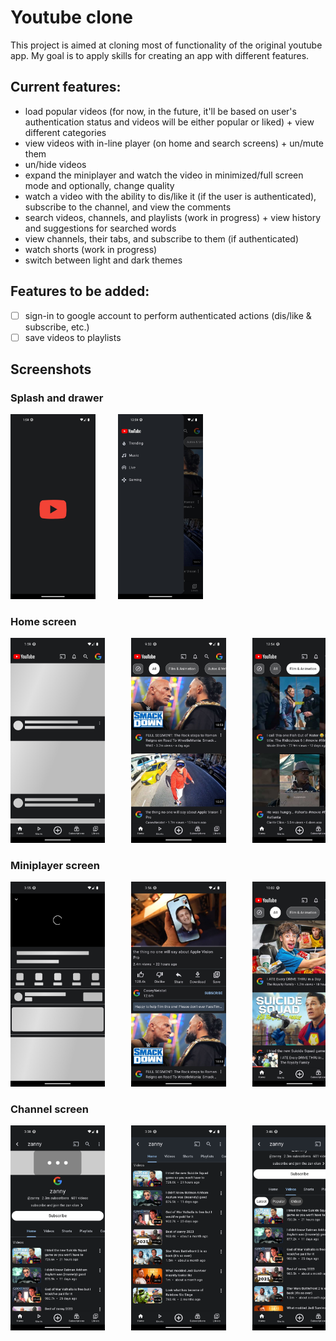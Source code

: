# Youtube clone

This project is aimed at cloning most of functionality of the original youtube app. My goal is to apply skills for creating an app with different features.

## Current features:
* load popular videos (for now, in the future, it'll be based on user's authentication status and videos will be either popular or liked) + view different categories
* view videos with in-line player (on home and search screens) + un/mute them
* un/hide videos
* expand the miniplayer and watch the video in minimized/full screen mode and optionally, change quality
* watch a video with the ability to dis/like it (if the user is authenticated), subscribe to the channel, and view the comments
* search videos, channels, and playlists (work in progress) + view history and suggestions for searched words
* view channels, their tabs, and subscribe to them (if authenticated)
* watch shorts (work in progress)
* switch between light and dark themes

## Features to be added:
* [ ] sign-in to google account to perform authenticated actions (dis/like & subscribe, etc.)
* [ ] save videos to playlists

## Screenshots

### Splash and drawer
<p>
  <img src="assets/screenshots/splash.jpg" width="27%" alt="Splash screen">
  &nbsp; &nbsp; &nbsp; &nbsp;
  <img src="assets/screenshots/drawer.jpg" width="27%" alt="Splash screen">
</p>

### Home screen
<pre>
<img src="assets/screenshots/home/home_screen_shimmer.jpg" width="30%" alt="Home screen shimmer">     <img src="assets/screenshots/home/home_screen.jpg" width="30%" alt="Home screen">     <img src="assets/screenshots/home/home_screen_filter.jpg" width="30%" alt="Home screen video filter">     <img src="assets/screenshots/home/home_screen_filter_in-line_player.jpg" width="30%" alt="Home screen in-line video player">     <img src="assets/screenshots/home/home_screen_hide_video.jpg" width="30%" alt="Hide video on home screen">     <img src="assets/screenshots/home/home_screen_video_options.jpg" width="30%" alt="Home screen video options">     <img src="assets/screenshots/settings_pop-up_dark.jpg" width="30%" alt="Settings pop-up dark">     <img src="assets/screenshots/settings_pop-up_light.jpg" width="30%" alt="settings pop-up light">     <img src="assets/screenshots/home/home_screen_light_alt.jpg" width="30%" alt="Home screen in light mode">
</pre>

### Miniplayer screen
<pre>
<img src="assets/screenshots/miniplayer/mp_loading.jpg" width="30%" alt="miniplayer screen shimmer">     <img src="assets/screenshots/miniplayer/mp_loaded.jpg" width="30%" alt="miniplayer screen loaded">     <img src="assets/screenshots/miniplayer/mp_minimized.jpg" width="30%" alt="miniplayer screen minimized">     <img src="assets/screenshots/miniplayer/mp_half_minimized.jpg" width="30%" alt="miniplayer screen half minimized">     <img src="assets/screenshots/miniplayer/mp_description.jpg" width="30%" alt="miniplayer screen description">     <img src="assets/screenshots/miniplayer/mp_auth_action.jpg" width="30%" alt="miniplayer screen auth action">     <img src="assets/screenshots/miniplayer/mp_share.jpg" width="30%" alt="miniplayer screen share video">     <img src="assets/screenshots/miniplayer/mp_comments.jpg" width="30%" alt="miniplayer screen comments">     <img src="assets/screenshots/miniplayer/mp_comments_expanded.jpg" width="30%" alt="miniplayer screen comments expanded">     <img src="assets/screenshots/miniplayer/mp_suggestions.jpg" width="30%" alt="miniplayer screen suggestions">     <img src="assets/screenshots/miniplayer/mp_video_actions.jpg" width="30%" alt="miniplayer screen video actions">     <img src="assets/screenshots/miniplayer/mp_light.jpg" width="30%" alt="miniplayer screen light theme">     <img src="assets/screenshots/miniplayer/mp_video_actions_light.jpg" width="30%" alt="miniplayer screen video actions light theme">
</pre>

### Channel screen
<pre>
<img src="assets/screenshots/channel/channel_home_tab.png" width="30%" alt="channel home tab">     <img src="assets/screenshots/channel/channel_home_tab_1.png" width="30%" alt="channel home tab 1">     <img src="assets/screenshots/channel/channel_videos_tab_latest.png" width="30%" alt="channel videos tab latest">     <img src="assets/screenshots/channel/channel_videos_tab_popular.png" width="30%" alt="channel videos tab popular">     <img src="assets/screenshots/channel/channel_shorts_tab_empty.png" width="30%" alt="channel shorts tab empty">     <img src="assets/screenshots/channel/channel_playlists_tab.png" width="30%" alt="channel playlists tab">     <img src="assets/screenshots/channel/channel_community_tab.png" width="30%" alt="channel community tab">
</pre>